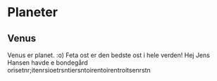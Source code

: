 # Planeter
## Venus
Venus er planet. :o)
Feta ost er den bedste ost i hele verden!
Hej
Jens Hansen havde e bondegård
orisetnr;itenrsioetrsntiersntoirentoirentroitsenrstn